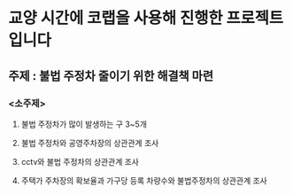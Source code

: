 # 교양 시간에 코랩을 사용해 진행한 프로젝트 입니다


## 주제 : 불법 주정차 줄이기 위한 해결책 마련


### <소주제>​


1. 불법 주정차가 많이 발생하는 구 3~5개​


2. 불법 주정차와 공영주차장의 상관관계 조사​


3. cctv와 불법 주정차의 상관관계 조사​


4. 주택가 주차장의 확보율과 가구당 등록 차량수와 불법주정차의 상관관계 조사​
